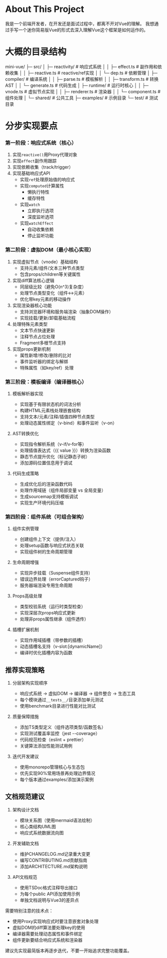# About This Project

我是一个前端开发者，在开发还是面试过程中，都离不开对Vue的理解。
我想通过手写一个迷你简易版Vue的形式去深入理解Vue这个框架是如何运作的。

# 大概的目录结构
mini-vue/
├─ src/
│ ├─ reactivity/ # 响应式系统
│ │ ├─ effect.ts # 副作用和依赖收集
│ │ ├─ reactive.ts # reactive/ref实现
│ │ └─ dep.ts # 依赖管理
│ ├─ compiler/ # 编译系统
│ │ ├─ parse.ts # 模板解析
│ │ ├─ transform.ts # 转换AST
│ │ └─ generate.ts # 代码生成
│ ├─ runtime/ # 运行时核心
│ │ ├─ vnode.ts # 虚拟节点实现
│ │ ├─ renderer.ts # 渲染器
│ │ └─ component.ts # 组件处理
│ └─ shared/ # 公共工具
├─ examples/ # 示例目录
└─ test/ # 测试目录

# 分步实现要点
### 第一阶段：响应式系统（核心）
1. 实现`reactive()`用Proxy代理对象
2. 实现`effect`副作用跟踪
3. 实现依赖收集（track/trigger）
4. 实现基础响应式API
   - 实现`ref`处理原始值的响应式
   - 实现`computed`计算属性
     - 懒执行特性
     - 缓存特性
   - 实现`watch`
     - 立即执行选项
     - 深度监听选项
   - 实现`watchEffect`
     - 自动收集依赖
     - 停止监听功能

### 第二阶段：虚拟DOM（最小核心实现）
1. 实现虚拟节点（vnode）基础结构
   - 支持元素/组件/文本三种节点类型
   - 包含props/children等关键属性
2. 实现diff算法核心逻辑
   - 同层级比较（避免O(n^3)复杂度）
   - 处理节点类型变化（组件↔元素）
   - 优化带key元素的移动操作
3. 实现渲染器核心功能
   - 支持浏览器环境和服务端渲染（抽象DOM操作）
   - 实现挂载/更新/卸载基础流程
4. 处理特殊元素类型
   - 文本节点快速更新
   - 注释节点占位处理
   - Fragment多根节点支持
5. 实现props更新机制
   - 属性新增/修改/删除的比对
   - 事件监听器的绑定与解绑
   - 特殊属性（如key/ref）处理


### 第三阶段：模板编译（编译器核心）
1. 模板解析器实现
   - 实现基于有限状态机的词法分析
   - 构建HTML元素栈处理嵌套结构
   - 支持文本/元素/注释/插值四种节点类型
   - 处理动态属性绑定（v-bind）和事件监听（v-on）

2. AST转换优化
   - 实现指令解析系统（v-if/v-for等）
   - 处理插值表达式（{{ value }}）转换为渲染函数
   - 静态节点提升优化（标记静态子树）
   - 添加源码位置信息用于调试

3. 代码生成策略
   - 生成优化后的渲染函数代码
   - 处理作用域链（组件局部变量 vs 全局变量）
   - 生成sourcemap支持模板调试
   - 实现生产环境代码压缩

### 第四阶段：组件系统（可组合架构）
1. 组件实例管理
   - 创建组件上下文（提供/注入）
   - 处理setup函数与响应式状态关联
   - 实现组件树的生命周期管理

2. 生命周期增强
   - 实现异步挂载（Suspense组件支持）
   - 错误边界处理（errorCaptured钩子）
   - 服务器端渲染专用生命周期

3. Props高级处理
   - 类型校验系统（运行时类型检查）
   - 实现深层次props响应式更新
   - 处理非props属性继承（组件透传）

4. 插槽扩展机制
   - 实现作用域插槽（带参数的插槽）
   - 动态插槽名支持（v-slot:[dynamicName]）
   - 编译时优化插槽内容为函数

## 推荐实现策略
1. 分层架构实现顺序
   - 响应式系统 → 虚拟DOM → 编译器 → 组件整合 → 生态工具
   - 每个模块通过`__tests__/`目录添加单元测试
   - 使用benchmark目录进行性能对比测试

2. 质量保障措施
   - 添加TS类型定义（组件选项类型/函数签名）
   - 实现测试覆盖率监控（jest --coverage）
   - 代码规范检查（eslint + prettier）
   - 关键算法添加性能测试用例

3. 迭代开发建议
   - 使用monorepo管理核心与生态包
   - 优先实现90%常用场景再处理边界情况
   - 每个版本通过examples/添加演示案例

## 文档规范建议
1. 架构设计文档
   - 模块关系图（使用mermaid语法绘制）
   - 核心类结构UML图
   - 响应式系统数据流向图

2. 开发辅助文档
   - 维护CHANGELOG.md记录重大变更
   - 编写CONTRIBUTING.md贡献指南
   - 添加ARCHITECTURE.md架构说明

3. API文档规范
   - 使用TSDoc格式注释导出接口
   - 为每个public API添加使用示例
   - 单独文档说明与Vue3的差异点

需要特别注意的技术点：
- 使用Proxy实现响应式时要注意嵌套对象处理
- 虚拟DOM的diff算法要处理key的使用
- 编译器需要处理动态属性和事件绑定
- 组件更新要结合响应式系统和渲染器

建议先实现最简版本再逐步迭代，不要一开始追求完整功能覆盖。